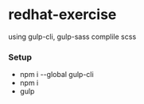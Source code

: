 # redhat-exercise
using gulp-cli, gulp-sass complile scss

### Setup
  - npm i --global gulp-cli
  - npm i
  - gulp